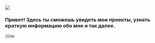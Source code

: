 # ![](https://img.novosti-n.org/upload/ukraine/892003.jpg)
### Привет! Здесь ты сможешь увидеть мои проекты, узнать краткую информацию обо мне и так далее.

///ок



